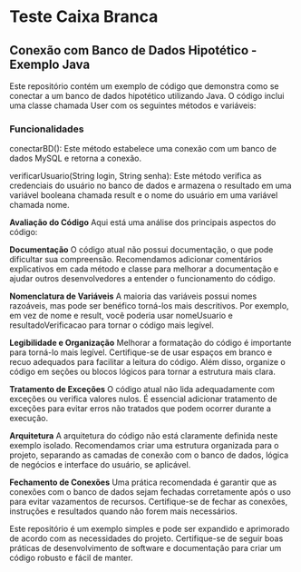 # Teste Caixa Branca
## Conexão com Banco de Dados Hipotético - Exemplo Java

Este repositório contém um exemplo de código que demonstra como se conectar a um banco de dados hipotético utilizando Java. O código inclui uma classe chamada User com os seguintes métodos e variáveis:

### Funcionalidades
conectarBD(): Este método estabelece uma conexão com um banco de dados MySQL e retorna a conexão.

verificarUsuario(String login, String senha): Este método verifica as credenciais do usuário no banco de dados e armazena o resultado em uma variável booleana chamada result e o nome do usuário em uma variável chamada nome.

**Avaliação do Código**
Aqui está uma análise dos principais aspectos do código:

**Documentação**
O código atual não possui documentação, o que pode dificultar sua compreensão. Recomendamos adicionar comentários explicativos em cada método e classe para melhorar a documentação e ajudar outros desenvolvedores a entender o funcionamento do código.

**Nomenclatura de Variáveis**
A maioria das variáveis possui nomes razoáveis, mas pode ser benéfico torná-los mais descritivos. Por exemplo, em vez de nome e result, você poderia usar nomeUsuario e resultadoVerificacao para tornar o código mais legível.

**Legibilidade e Organização**
Melhorar a formatação do código é importante para torná-lo mais legível. Certifique-se de usar espaços em branco e recuo adequados para facilitar a leitura do código. Além disso, organize o código em seções ou blocos lógicos para tornar a estrutura mais clara.

**Tratamento de Exceções**
O código atual não lida adequadamente com exceções ou verifica valores nulos. É essencial adicionar tratamento de exceções para evitar erros não tratados que podem ocorrer durante a execução.

**Arquitetura**
A arquitetura do código não está claramente definida neste exemplo isolado. Recomendamos criar uma estrutura organizada para o projeto, separando as camadas de conexão com o banco de dados, lógica de negócios e interface do usuário, se aplicável.

**Fechamento de Conexões**
Uma prática recomendada é garantir que as conexões com o banco de dados sejam fechadas corretamente após o uso para evitar vazamentos de recursos. Certifique-se de fechar as conexões, instruções e resultados quando não forem mais necessários.

Este repositório é um exemplo simples e pode ser expandido e aprimorado de acordo com as necessidades do projeto. Certifique-se de seguir boas práticas de desenvolvimento de software e documentação para criar um código robusto e fácil de manter.
